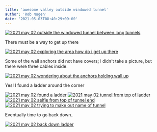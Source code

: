 ```yaml
---
title: 'awesome valley outside windowed tunnel'
author: 'Rob Nugen'
date: '2021-05-03T08:40:29+09:00'
---
```



[![2021 may 02 outside the windowed tunnel between long tunnels](//b.robnugen.com/quests/walk-to-niigata/2021/en_route/day-15/thumbs/2021_may_02_outside_the_windowed_tunnel_between_long_tunnels.jpeg)](//b.robnugen.com/quests/walk-to-niigata/2021/en_route/day-15/2021_may_02_outside_the_windowed_tunnel_between_long_tunnels.jpeg)

There must be a way to get up there

[![2021 may 02 exploring the area how do i get up there](//b.robnugen.com/quests/walk-to-niigata/2021/en_route/day-15/thumbs/2021_may_02_exploring_the_area_how_do_i_get_up_there.jpeg)](//b.robnugen.com/quests/walk-to-niigata/2021/en_route/day-15/2021_may_02_exploring_the_area_how_do_i_get_up_there.jpeg)

Some of the wall anchors did not have covers; I didn't take a picture, but there were three cables inside.

[![2021 may 02 wondering about the anchors holding wall up](//b.robnugen.com/quests/walk-to-niigata/2021/en_route/day-15/thumbs/2021_may_02_wondering_about_the_anchors_holding_wall_up.jpeg)](//b.robnugen.com/quests/walk-to-niigata/2021/en_route/day-15/2021_may_02_wondering_about_the_anchors_holding_wall_up.jpeg)

Yes!  I found a ladder around the corner

[![2021 may 02 found a ladder](//b.robnugen.com/quests/walk-to-niigata/2021/en_route/day-15/thumbs/2021_may_02_found_a_ladder.jpeg)](//b.robnugen.com/quests/walk-to-niigata/2021/en_route/day-15/2021_may_02_found_a_ladder.jpeg)
[![2021 may 02 tunnel from top of ladder](//b.robnugen.com/quests/walk-to-niigata/2021/en_route/day-15/thumbs/2021_may_02_tunnel_from_top_of_ladder.jpeg)](//b.robnugen.com/quests/walk-to-niigata/2021/en_route/day-15/2021_may_02_tunnel_from_top_of_ladder.jpeg)
[![2021 may 02 selfie from top of tunnel end](//b.robnugen.com/quests/walk-to-niigata/2021/en_route/day-15/thumbs/2021_may_02_selfie_from_top_of_tunnel_end.jpeg)](//b.robnugen.com/quests/walk-to-niigata/2021/en_route/day-15/2021_may_02_selfie_from_top_of_tunnel_end.jpeg)
[![2021 may 02 trying to make out name of tunnel](//b.robnugen.com/quests/walk-to-niigata/2021/en_route/day-15/thumbs/2021_may_02_trying_to_make_out_name_of_tunnel.jpeg)](//b.robnugen.com/quests/walk-to-niigata/2021/en_route/day-15/2021_may_02_trying_to_make_out_name_of_tunnel.jpeg)

Eventually time to go back down..

[![2021 may 02 back down ladder](//b.robnugen.com/quests/walk-to-niigata/2021/en_route/day-15/thumbs/2021_may_02_back_down_ladder.jpeg)](//b.robnugen.com/quests/walk-to-niigata/2021/en_route/day-15/2021_may_02_back_down_ladder.jpeg)          
